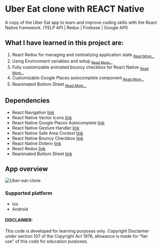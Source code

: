 # Uber Eat clone with REACT Native
  A copy of the Uber Eat app to learn and improve coding skills with the React Native framework.
  (YELP API | Redux | Firebase | Google API)
  

## What I have learned in this project are:
  1. React Redux for managing and centralizing application state <sub>[Read More...](https://react-redux.js.org/tutorials/quick-start)</sub>
  2. Using Environment variables and setup <sub>[Read More...](https://github.com/goatandsheep/react-native-dotenv)</sub>
  3. Fully customizable animated bouncy checkbox for React Native <sub>[Read More...](https://github.com/WrathChaos/react-native-bouncy-checkbox)</sub>
  4. Customizable Google Places autocomplete component <sub>[Read More...](https://github.com/FaridSafi/react-native-google-places-autocomplete)</sub>
  5. Reanimated Bottom Sheet <sub>[Read More...](https://github.com/osdnk/react-native-reanimated-bottom-sheet)</sub>


 ## Dependencies
  - React Navigation [link](https://reactnavigation.org/)
  - React Native Vector Icons [link](https://oblador.github.io/react-native-vector-icons/)
  - React Native Google Places Autocomplete [link](https://www.npmjs.com/package/react-native-google-places-autocomplete/)
  - React Native Gesture Handler [link](https://www.npmjs.com/package/react-native-gesture-handler/)
  - React Native Safe Area Context [link](https://www.npmjs.com/package/react-native-safe-area-context?activeTab=versions/)
  - React Native Bouncy Checkbox [link](https://www.npmjs.com/package/react-native-bouncy-checkbox/)
  - React Native Dotenv [link](https://www.npmjs.com/package/react-native-dotenv/)
  - React Redux [link](https://react-redux.js.org/)
  - Reanimated Bottom Sheet [link](https://www.npmjs.com/package/reanimated-bottom-sheet/)

## App overview

![Uber-eat-clone](https://user-images.githubusercontent.com/7660220/201249814-3c3a8dbd-c781-4eae-9792-fe74c42221bf.png)


### Supported platform

- Ios
- Android

#### DISCLAIMER: 

This code is developed for learning purposes only. Copyright Disclaimer under section 107 of the Copyright Act 1976, allowance is made for “fair use” of this code for education purposes.